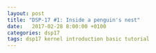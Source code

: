 ```yaml
---
layout: post
title: "DSP-17 #1: Inside a penguin's nest"
date:   2017-02-28 8:00:00 +0100
categories: dsp17
tags: dsp17 kernel introduction basic tutorial
---
```


